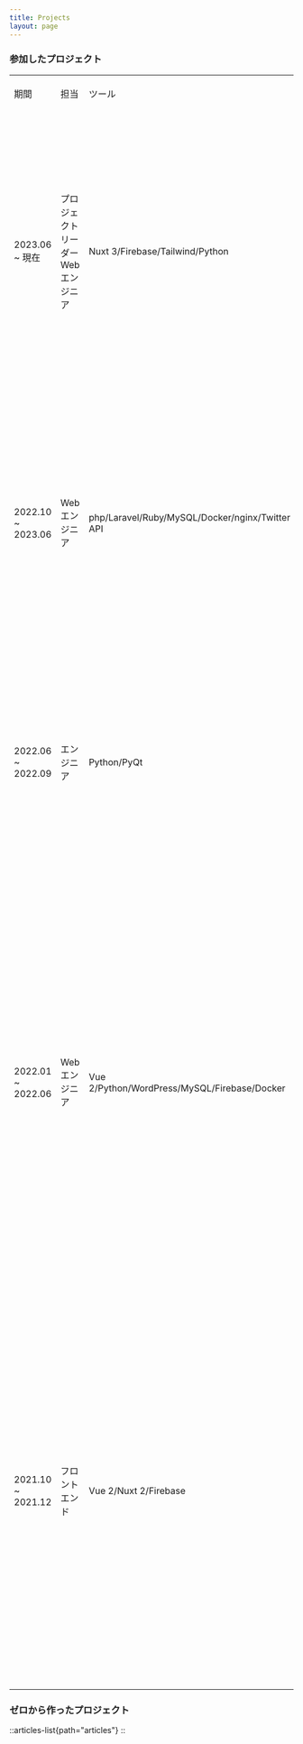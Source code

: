 ```yaml
---
title: Projects
layout: page
---
```


### 参加したプロジェクト

|                    |                     |                                                 |                                                                                                                          |
| ------------------ | ------------------- | ----------------------------------------------- | ------------------------------------------------------------------------------------------------------------------------ |
|                    |                     |                                                 |                                                                                                                          |
| 期間                 | 担当                  | ツール                                             | 業務内容                                                                                                                     |
| 2023.06 \~ 現在      | プロジェクトリーダーWeb エンジニア | Nuxt 3/Firebase/Tailwind/Python                 | **データ収集ツール・さまざまな SNS からユーザーの印象をまとめる SaaS アプリ**:br- チームリード\:br- 設計\:br- 完全な開発                                             |
| 2022.10 \~ 2023.06 | Web エンジニア           | php/Laravel/Ruby/MySQL/Docker/nginx/Twitter API | **データ収集ツール・Twitter からユーザーの印象をまとめるアプリ**:br- 詳細設計\:br- 機能の追加\:br- リファクタリング                                                 |
| 2022.06 \~ 2022.09 | エンジニア               | Python/PyQt                                     | **自動テストツール・デスクトップアプリ**:br- Mac 版のビルド作成\:br- 新機能の実装\:br- バグ修正                                                             |
| 2022.01 \~ 2022.06 | Web エンジニア           | Vue 2/Python/WordPress/MySQL/Firebase/Docker    | **いくつかのプロダクトのランディングページの開発・アプリ管理画面**:br- 基本設計\:br- UI デザイン\:br- マークアップ\:br- サーバー側の機能の開発/Web API の作成\:br- アプリ管理画面\:br- SEO |
| 2021.10 \~ 2021.12 | フロントエンド             | Vue 2/Nuxt 2/Firebase                           | **動画修正指示プロジェクトの開発・チームでビデオ編集に取り組むプロジェクト**:br- 追加機能\:br- PDF ビューアの作成\:br- コンポーネントの作成\:br- バグ修正\:br- i18n・国際化の翻訳と実装         |

### ゼロから作ったプロジェクト

::articles-list{path="articles"}
::
